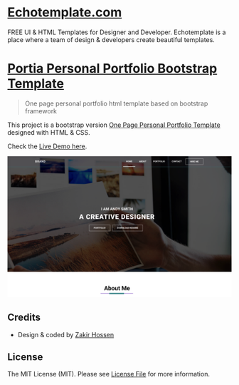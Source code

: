 # [Echotemplate.com](https://echotemplate.com)
FREE UI & HTML Templates for Designer and Developer. Echotemplate is a place where a team of design & developers create beautiful templates.

# [Portia Personal Portfolio Bootstrap Template](https://www.echotemplate.com/templates/portia-personal-portfolio-bootstrap-template)

> One page personal portfolio html template based on bootstrap framework

This project is a bootstrap version [One Page Personal Portfolio Template](https://www.echotemplate.com/templates/portia-personal-portfolio-bootstrap-template) designed with HTML & CSS.

Check the [Live Demo here](https://demo.echotemplate.com/portia-personal-portfolio-bootstrap-template).

![Project Screenshot](img/screenshot.png)

## Credits
- Design & coded by [Zakir Hossen](https://github.com/devzakir)

## License
The MIT License (MIT). Please see [License File](LICENSE.md) for more information.
